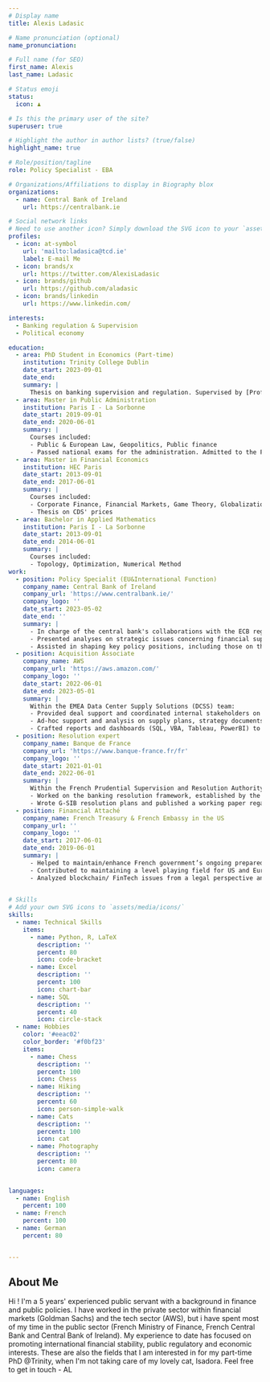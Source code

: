 ```yaml
---
# Display name
title: Alexis Ladasic

# Name pronunciation (optional)
name_pronunciation: 

# Full name (for SEO)
first_name: Alexis
last_name: Ladasic

# Status emoji
status:
  icon: ♟

# Is this the primary user of the site?
superuser: true

# Highlight the author in author lists? (true/false)
highlight_name: true

# Role/position/tagline
role: Policy Specialist - EBA

# Organizations/Affiliations to display in Biography blox
organizations:
  - name: Central Bank of Ireland
    url: https://centralbank.ie

# Social network links
# Need to use another icon? Simply download the SVG icon to your `assets/media/icons/` folder.
profiles:
  - icon: at-symbol
    url: 'mailto:ladasica@tcd.ie'
    label: E-mail Me
  - icon: brands/x
    url: https://twitter.com/AlexisLadasic
  - icon: brands/github
    url: https://github.com/aladasic
  - icon: brands/linkedin
    url: https://www.linkedin.com/

interests:
  - Banking regulation & Supervision
  - Political economy

education:
  - area: PhD Student in Economics (Part-time)
    institution: Trinity College Dublin
    date_start: 2023-09-01
    date_end: 
    summary: |
      Thesis on banking supervision and regulation. Supervised by [Prof Davide Romelli](https://davideromelli.com/).
  - area: Master in Public Administration
    institution: Paris I - La Sorbonne
    date_start: 2019-09-01
    date_end: 2020-06-01
    summary: |
      Courses included:
      - Public & European Law, Geopolitics, Public finance
      - Passed national exams for the administration. Admitted to the French central bank as a public servant
  - area: Master in Financial Economics
    institution: HEC Paris
    date_start: 2013-09-01
    date_end: 2017-06-01
    summary: |
      Courses included:
      - Corporate Finance, Financial Markets, Game Theory, Globalization & Exchange rates
      - Thesis on CDS' prices
  - area: Bachelor in Applied Mathematics
    institution: Paris I - La Sorbonne
    date_start: 2013-09-01
    date_end: 2014-06-01
    summary: |
      Courses included:
      - Topology, Optimization, Numerical Method
work:
  - position: Policy Specialit (EU&International Function)
    company_name: Central Bank of Ireland
    company_url: 'https://www.centralbank.ie/'
    company_logo: ''
    date_start: 2023-05-02
    date_end: ''
    summary: |
      - In charge of the central bank's collaborations with the ECB regarding Single Supervisory Mechanism issues as well as with the European Banking Authority. 
      - Presented analyses on strategic issues concerning financial supervisory risks to the Deputy Governor of the Central Bank, contributing to a deeper understanding of regulatory challenges.
      - Assisted in shaping key policy positions, including those on the Capital Markets Union
  - position: Acquisition Associate
    company_name: AWS
    company_url: 'https://aws.amazon.com/'
    company_logo: ''
    date_start: 2022-06-01
    date_end: 2023-05-01
    summary: |
      Within the EMEA Data Center Supply Solutions (DCSS) team:
      - Provided deal support and coordinated internal stakeholders on $100MM+ commercial deals on the DUB mega-region to procure additional infrastructure capacity;
      - Ad-hoc support and analysis on supply plans, strategy documents, account reviews, or research requests;
      - Crafted reports and dashboards (SQL, VBA, Tableau, PowerBI) to analyze, develop and automatize the firm's understanding of clients' benefits.
  - position: Resolution expert
    company_name: Banque de France
    company_url: 'https://www.banque-france.fr/fr'
    company_logo: ''
    date_start: 2021-01-01
    date_end: 2022-06-01
    summary: |
      Within the French Prudential Supervision and Resolution Authority (Autorité de contrôle prudentiel et de résolution; ACPR):
      - Worked on the banking resolution framework, established by the BRRD, in coordination with the Single Resolution Board (SRB) through Internal Resolution Team (IRT). More specifically in charge of bail-in , operational continuity and management information system issues;
      - Wrote G-SIB resolution plans and published a working paper regarding the French cooperatives’ bail-in mechanism.
  - position: Financial Attaché
    company_name: French Treasury & French Embassy in the US
    company_url: ''
    company_logo: ''
    date_start: 2017-06-01
    date_end: 2019-06-01
    summary: |
      - Helped to maintain/enhance French government’s ongoing preparedness and contributed to its economic and financial reform agenda;
      - Contributed to maintaining a level playing field for US and European companies in financial regulation (Banking, Insurance and CCP);
      - Analyzed blockchain/ FinTech issues from a legal perspective and contributed to the establishment of the French framework for blockchain.
  

# Skills
# Add your own SVG icons to `assets/media/icons/`
skills:
  - name: Technical Skills
    items:
      - name: Python, R, LaTeX
        description: ''
        percent: 80
        icon: code-bracket
      - name: Excel
        description: ''
        percent: 100
        icon: chart-bar
      - name: SQL
        description: ''
        percent: 40
        icon: circle-stack
  - name: Hobbies
    color: '#eeac02'
    color_border: '#f0bf23'
    items:
      - name: Chess
        description: ''
        percent: 100
        icon: Chess
      - name: Hiking
        description: ''
        percent: 60
        icon: person-simple-walk
      - name: Cats
        description: ''
        percent: 100
        icon: cat
      - name: Photography
        description: ''
        percent: 80
        icon: camera
      

languages:
  - name: English
    percent: 100
  - name: French
    percent: 100
  - name: German
    percent: 80


---
```


## About Me

Hi ! I'm a 5 years' experienced public servant with a background in finance and public policies. I have worked in the private sector within financial markets (Goldman Sachs) and the tech sector (AWS), but i have spent most of my time in the public sector (French Ministry of Finance, French Central Bank and Central Bank of Ireland). My experience to date has focused on promoting international financial stability, public regulatory and economic interests. These are also the fields that I am interested in for my part-time PhD @Trinity, when I'm not taking care of my lovely cat, Isadora. Feel free to get in touch - AL
